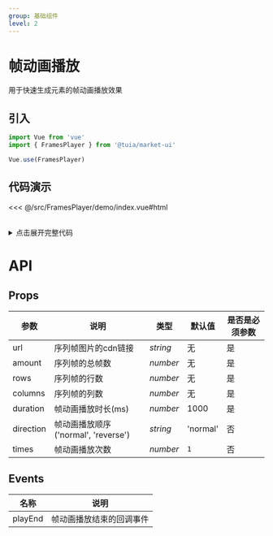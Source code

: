 ```yaml
---
group: 基础组件
level: 2
---
```


# 帧动画播放

用于快速生成元素的帧动画播放效果

## 引入

```js
import Vue from 'vue'
import { FramesPlayer } from '@tuia/market-ui'

Vue.use(FramesPlayer)
```

## 代码演示

<<< @/src/FramesPlayer/demo/index.vue#html

<br />

<details>

<summary>点击展开完整代码</summary>

<<< @/src/FramesPlayer/demo/index.vue#js

</details>

# API

## Props
| 参数 | 说明 | 类型 | 默认值 | 是否是必须参数 |
| --- | --- | --- | --- | --- |
| url | 序列帧图片的cdn链接 | _string_ | 无 | 是 |
| amount | 序列帧的总帧数 | _number_ | 无 | 是 |
| rows | 序列帧的行数 | _number_ | 无 | 是 |
| columns | 序列帧的列数 | _number_ | 无 | 是 |
| duration | 帧动画播放时长(ms) | _number_ | 1000 | 是 |
| direction | 帧动画播放顺序('normal', 'reverse') | _string_ | 'normal' | 否
| times | 帧动画播放次数 | _number_ | `1` | 否 |

## Events
| 名称 | 说明 |
| --- | --- |
| playEnd | 帧动画播放结束的回调事件 |
